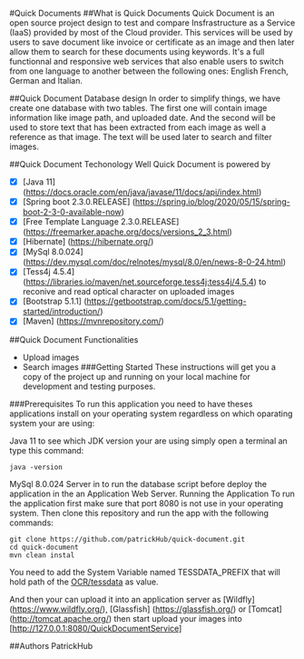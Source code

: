 #Quick Documents
##What is Quick Documents
Quick Document is an open source project design to test and compare Insfrastructure as a Service (IaaS) provided by most of the Cloud provider. This services will be used by users to save document like invoice or certificate as an image and then later allow them to search for these documents using keywords. It's a full functionnal and responsive web services that also enable users to switch from one language to another between the following ones: English French, German and Italian.

##Quick Document Database design
In order to simplify things, we have create one database with two tables. The first one will contain image information like image path, and uploaded date. And the second will be used to store text that has been extracted from each image as well a reference as that image. The text will be used later to search and filter images.

##Quick Document Techonology
Well Quick Document is powered by

 - [x] [Java 11] (https://docs.oracle.com/en/java/javase/11/docs/api/index.html)
 - [x] [Spring boot 2.3.0.RELEASE] (https://spring.io/blog/2020/05/15/spring-boot-2-3-0-available-now)
 - [x] [Free Template Language 2.3.0.RELEASE] (https://freemarker.apache.org/docs/versions_2_3.html)
 - [x] [Hibernate] (https://hibernate.org/)
 - [x] [MySql 8.0.024] (https://dev.mysql.com/doc/relnotes/mysql/8.0/en/news-8-0-24.html)
 - [x] [Tess4j 4.5.4] (https://libraries.io/maven/net.sourceforge.tess4j:tess4j/4.5.4) to reconive and read optical character on uploaded images
 - [x] [Bootstrap 5.1.1] (https://getbootstrap.com/docs/5.1/getting-started/introduction/)
 - [x] [Maven] (https://mvnrepository.com/)

##Quick Document Functionalities

- Upload images
- Search images
###Getting Started
These instructions will get you a copy of the project up and running on your local machine for development and testing purposes.

###Prerequisites
To run this application you need to have theses applications install on your operating system regardless on which oparating system your are using:

Java 11 to see which JDK version your are using simply open a terminal an type this command:
```
java -version
```
MySql 8.0.024 Server in to run the database script before deploy the application in the an Application Web Server.
Running the Application
To run the application first make sure that port 8080 is not use in your operating system. Then clone this repository and run the app with the following commands:
```
git clone https://github.com/patrickHub/quick-document.git
cd quick-document
mvn clean instal
```
You need to add the System Variable named TESSDATA_PREFIX that will hold path of the [OCR/tessdata](https://github.com/patrickHub/Quick-Documents/tree/main/OCR/tessdata) as value.

And then your can upload it into an application server as [Wildfly] (https://www.wildfly.org/), [Glassfish] (https://glassfish.org/) or [Tomcat] (http://tomcat.apache.org/) then start upload your images into [http://127.0.0.1:8080/QuickDocumentService]

##Authors
PatrickHub
